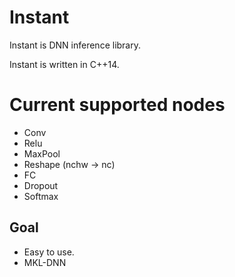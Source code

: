 # Instant

Instant is DNN inference library.

Instant is written in C++14.

# Current supported nodes
- Conv
- Relu
- MaxPool
- Reshape (nchw -> nc)
- FC
- Dropout
- Softmax

## Goal
- Easy to use.
- MKL-DNN

